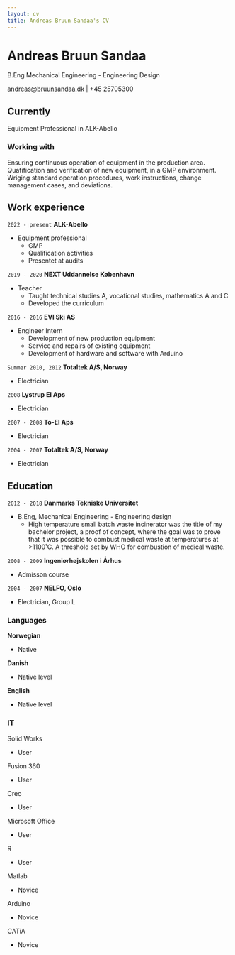 ```yaml
---
layout: cv
title: Andreas Bruun Sandaa's CV
---
```

# Andreas Bruun Sandaa
B.Eng Mechanical Engineering - Engineering Design

<div id="webaddress">
<a href="andreas@bruunsandaa.dk">andreas@bruunsandaa.dk</a> | +45 25705300
</div>


## Currently

Equipment Professional in ALK-Abello

### Working with 

Ensuring continuous operation of equipment in the production area. Quafification and verification of new equipment, in a GMP environment. Wriging standard operation procedures, work instructions, change management cases, and deviations.


## Work experience

`2022 - present`
__ALK-Abello__
- Equipment professional
  * GMP
  * Qualification activities
  * Presentet at audits
  
`2019 - 2020`
__NEXT Uddannelse København__
- Teacher
  * Taught technical studies A, vocational studies, mathematics A and C
  * Developed the curriculum

`2016 - 2016`
__EVI Ski AS__
- Engineer Intern
  * Development of new production equipment
  * Service and repairs of existing equipment
  * Development of hardware and software with Arduino



`Summer 2010, 2012`
__Totaltek A/S, Norway__
- Electrician 

`2008`
__Lystrup El Aps__
- Electrician 

`2007 - 2008`
__To-El Aps__
- Electrician 

`2004 - 2007`
__Totaltek A/S, Norway__
- Electrician
  
## Education

`2012 - 2018`
__Danmarks Tekniske Universitet__
- B.Eng, Mechanical Engineering - Engineering design
  *  High temperature small batch waste incinerator was the title of my bachelor project, a proof of concept, where the goal was to prove that it was possible to combust medical waste at temperatures at >1100˚C. A threshold set by WHO for combustion of medical waste.

`2008 - 2009`
__Ingeniørhøjskolen i Århus__

- Admisson course

`2004 - 2007`
__NELFO, Oslo__

- Electrician, Group L




### Languages
__Norwegian__
- Native

__Danish__
- Native level

__English__
- Native level



### IT

Solid Works
- User

Fusion 360 
- User

Creo
- User

Microsoft Office
- User

R
- User

Matlab
- Novice

Arduino
- Novice

CATiA
- Novice



<!-- ### Footer

Last updated: October 2024 -->


